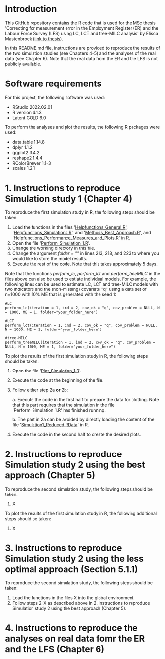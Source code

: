 # Introduction

This GitHub repository contains the R code that is used for the MSc thesis 'Correcting for measurement error in the
Employment Register (ER) and the Labour Force Survey (LFS) using LC, LCT and tree-MILC analysis' by Elisca Mastenbroek ([link to thesis](https://github.com/eliscamastenbroek/master_thesis/blob/main/MSc_thesis.pdf)).

In this README.md file, instructions are provided to reproduce the results of the two simulation studies (see Chapters 4-5) and the analyses of the real data (see Chapter 6). Note that the real data from the ER and the LFS is not publicly available.

# Software requirements
For this project, the following software was used:
- RStudio 2022.02.01
- R version 4.1.3
- Latent GOLD 6.0

To perform the analyses and plot the results, the following R packages were used:
- data.table 1.14.8
- dplyr 1.1.2
- ggplot2 3.4.2
- reshape2 1.4.4
- RColorBrewer 1.1-3
- scales 1.2.1

# 1. Instructions to reproduce Simulation study 1 (Chapter 4)
To reproduce the first simulation study in R, the following steps should be taken:
1. Load the functions in the files '[Helpfunctions_General.R](https://github.com/eliscamastenbroek/master_thesis/blob/main/Functions/Helpfunctions_General.R)', '[Helpfunctions_Simulations.R](https://github.com/eliscamastenbroek/master_thesis/blob/main/Functions/Helpfunctions_Simulations.R)', and '[Methods_Best_Approach.R](https://github.com/eliscamastenbroek/master_thesis/blob/main/Functions/Methods_Best_Approach.R)', and '[Helpfunctions_Performance_Measures_and_Plots.R](https://github.com/eliscamastenbroek/master_thesis/blob/main/Functions/Helpfunctions_Performance_Measures_and_Plots.R)' in R.
2. Open the file '[Perform_Simulation_1.R](https://github.com/eliscamastenbroek/master_thesis/blob/main/Analyses/Perform_Simulation_1.R)'.
3. Change the working directory in this file.
4. Change the argument _folder = ""_ in lines 213, 218, and 223 to where you would like to store the model results.
5. Execute the rest of the code. Note that this takes approximately 5 days.

Note that the functions _perform_lc_, _perform_lct_ and _perform_treeMILC_ in the files above can also be used to estiate individual models. For example, the following lines can be used to estimate LC, LCT and tree-MILC models with two indicators and the (non-missing) covariate "q" using a data set of n=1000 with 10% ME that is generated with the seed 1:
```{r}
#LC
perform_lc(iteration = 1, ind = 2, cov_ok = "q", cov_problem = NULL, N = 1000, ME = 1, folder="your_folder_here")

#LCT
perform_lct(iteration = 1, ind = 2, cov_ok = "q", cov_problem = NULL, N = 1000, ME = 1, folder="your_folder_here")

#tree-MILC
perform_treeMILC(iteration = 1, ind = 2, cov_ok = "q", cov_problem = NULL, N = 1000, ME = 1, folder="your_folder_here")
```

To plot the results of the first simulation study in R, the following steps should be taken:
1. Open the file '[Plot_Simulation_1.R](https://github.com/eliscamastenbroek/master_thesis/blob/main/Plots/Plot_Simulation_1.R)'.
2. Execute the code at the beginning of the file.
3. Follow either step 2a **or** 2b:

   a. Execute the code in the first half to prepare the data for plotting. Note that this part requires that the simulation in the file '[Perform_Simulation_1.R](https://github.com/eliscamastenbroek/master_thesis/blob/main/Analyses/Perform_Simulation_1.R)' has finished running.

   b. The part in 2a can be avoided by directly loading the content of the file '[Simulation1_Reduced.RData](https://github.com/eliscamastenbroek/master_thesis/blob/main/RData/Simulation1_Reduced.RData)' in R.
4. Execute the code in the second half to create the desired plots. 

# 2. Instructions to reproduce Simulation study 2 using the best approach (Chapter 5)
To reproduce the second simulation study, the following steps should be taken:
1. X

To plot the results of the first simulation study in R, the following additional steps should be taken:
1. X
   
# 3. Instructions to reproduce Simulation study 2 using the less optimal approach (Section 5.1.1)
To reproduce the second simulation study, the following steps should be taken:
1. Load the functions in the files X into the global environment.
2. Follow steps 2-X as described above in 2. Instructions to reproduce Simulation study 2 using the best approach (Chapter 5).

# 4. Instructions to reproduce the analyses on real data fomr the ER and the LFS (Chapter 6)
